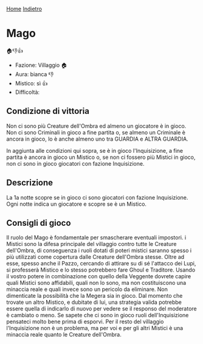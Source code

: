 [Home](/wherewolf-rules)
[Indietro](..)

# Mago

<span class='emoji'>🏠👎👍</span>

- Fazione: Villaggio <span class='emoji'>🏠</span>
- Aura: bianca <span class='emoji'>👎</span>
- Mistico: sì <span class='emoji'>👍</span>
- Difficoltà: 

## Condizione di vittoria

Non ci sono più Creature dell'Ombra ed almeno un giocatore è in gioco. Non ci sono Criminali in gioco a fine partita o, se almeno un Criminale è ancora in gioco, lo è anche almeno uno tra GUARDIA e ALTRA GUARDIA.

In aggiunta alle condizioni qui sopra, se è in gioco l'Inquisizione, a fine partita è ancora in gioco un Mistico o, se non ci fossero più Mistici in gioco, non ci sono in gioco giocatori con fazione Inquisizione.

## Descrizione

La 1a notte scopre se in gioco ci sono giocatori con fazione Inquisizione. Ogni notte indica un giocatore e scopre se è un Mistico.

## Consigli di gioco

Il ruolo del Mago è fondamentale per smascherare eventuali impostori. i Mistici sono la difesa principale del villaggio contro tutte le Creature dell'Ombra, di conseguenza i ruoli dotati di poteri mistici saranno spesso i più utilizzati come copertura dalle Creature dell'Ombra stesse. Oltre ad esse, spesso anche il Pazzo, cercando di attirare su di sé l'attacco dei Lupi, si professerà Mistico e lo stesso potrebbero fare Ghoul e Traditore. Usando il vostro potere in combinazione con quello della Veggente dovrete capire quali Mistici sono affidabili, quali non lo sono, ma non costituiscono una minaccia reale e quali invece sono un pericolo da eliminare. Non dimenticate la possibilità che la Megera sia in gioco. Dal momento che trovate un altro Mistico, e dubitate di lui, una strategia valida potrebbe essere quella di indicarlo di nuovo per vedere se il responso del moderatore è cambiato o meno. Se sapete che ci sono in gioco ruoli dell'Inquisizione pensateci molto bene prima di esporvi. Per il resto del villaggio l'Inquisizione non è un problema, ma per voi e per gli altri Mistici è una minaccia reale quanto le Creature dell'Ombra.
